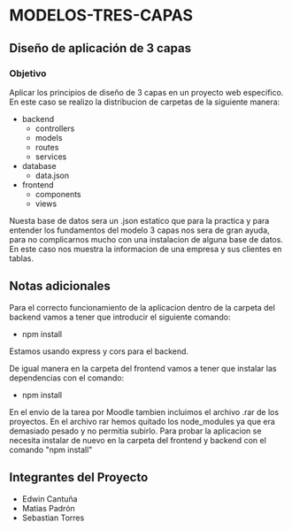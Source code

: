 # MODELOS-TRES-CAPAS

## Diseño de aplicación de 3 capas

### Objetivo

Aplicar los principios de diseño de 3 capas en un proyecto web específico.
En este caso se realizo la distribucion de carpetas de la siguiente manera:

- backend
  - controllers
  - models
  - routes
  - services
- database
  - data.json
- frontend
  - components
  - views

Nuesta base de datos sera un .json estatico que para la practica y para entender los fundamentos del modelo 3 capas nos sera de gran ayuda, para no complicarnos mucho con una instalacion de alguna base de datos. En este caso nos muestra la informacion de una empresa y sus clientes en tablas.

## Notas adicionales

Para el correcto funcionamiento de la aplicacion dentro de la carpeta del backend vamos a tener que introducir el siguiente comando:

- npm install

Estamos usando express y cors para el backend.

De igual manera en la carpeta del frontend vamos a tener que instalar las dependencias con el comando:

- npm install

En el envio de la tarea por Moodle tambien incluimos el archivo .rar de los proyectos.
En el archivo rar hemos quitado los node_modules ya que era demasiado pesado y no permitia subirlo. Para probar la aplicacion se necesita instalar de nuevo en la carpeta del frontend y backend con el comando "npm install"

## Integrantes del Proyecto

- Edwin Cantuña
- Matias Padrón
- Sebastian Torres

